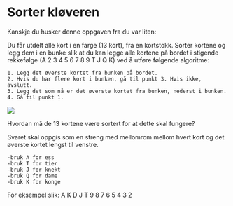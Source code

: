 # Sorter kløveren
Kanskje du husker denne oppgaven fra du var liten:

Du får utdelt alle kort i en farge (13 kort), fra en kortstokk.
Sorter kortene og legg dem i en bunke slik at du kan legge alle kortene på bordet i stigende rekkefølge (A 2 3 4 5 6 7 8 9 T J Q K) ved å utføre følgende algoritme:

	1. Legg det øverste kortet fra bunken på bordet.
	2. Hvis du har flere kort i bunken, gå til punkt 3. Hvis ikke, avslutt.
	3. Legg det som nå er det øverste kortet fra bunken, nederst i bunken.
	4. Gå til punkt 1.



![](http://157161691.r.lightningbase-cdn.com/wp-content/uploads/2013/04/RFlush-club1.jpg)


Hvordan må de 13 kortene være sortert for at dette skal fungere?

Svaret skal oppgis som en streng med mellomrom mellom hvert kort og det øverste kortet lengst til venstre.

	-bruk A for ess
	-bruk T for tier
	-bruk J for knekt
	-bruk Q for dame
	-bruk K for konge

For eksempel slik:
	A K D J T 9 8 7 6 5 4 3 2
